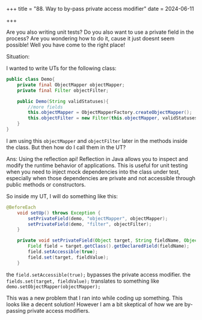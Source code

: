+++
title = "88. Way to by-pass private access modifier"
date = 2024-06-11

+++

Are you also writing unit tests? Do you also want to use a private field in the process? Are you wondering how to do it, cause it just doesnt seem possible! Well you have come to the right place!

Situation:

I wanted to write UTs for the following class:

```java
public class Demo{
    private final ObjectMapper objectMapper;
    private final Filter objectFilter;

    public Demo(String validStatuses){
        //more fields
        this.objectMapper = ObjectMapperFactory.createObjectMapper();
        this.objectFilter = new Filter(this.objectMapper, validStatuses);
    }
}
```

I am using this `objectMapper` and `objectFilter` later in the methods inside the class. But then how do I call them in the UT?

Ans: Using the reflection api! Reflection in Java allows you to inspect and modify the runtime behavior of applications. This is useful for unit testing when you need to inject mock dependencies into the class under test, especially when those dependencies are private and not accessible through public methods or constructors.

So inside my UT, I will do something like this:

```java
@BeforeEach
    void setUp() throws Exception {
        setPrivateField(demo, "objectMapper", objectMapper);
        setPrivateField(demo, "filter", objectFilter);
    }

    private void setPrivateField(Object target, String fieldName, Object fieldValue) throws Exception {
        Field field = target.getClass().getDeclaredField(fieldName);
        field.setAccessible(true);
        field.set(target, fieldValue);
    }
```

the `field.setAccessible(true);` bypasses the private access modifier.
the `fields.set(target, fieldValue);` translates to something like `demo.setObjectMapper(objectMapper);`

This was a new problem that I ran into while coding up something. This looks like a decent solution! However I am a bit skeptical of how we are by-passing private access modifiers.

